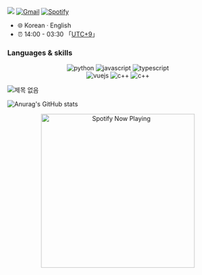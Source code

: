 <p>
  <img src="https://img.shields.io/badge/lavi02-blueviolet?style=flat&logo=appveyor&logoColor=lightgray"/>
  <a href="mailto:zerosec7@hanyang.ac.kr" target="_blank"><img src="https://img.shields.io/badge/Gmail-c14438.svg?&style=flat-square&logo=gmail&logoColor=white" alt="Gmail"></a>
  <a href="https://open.spotify.com/user/46p7smzj2rfj4k1069o16gvkb" target="_blank"><img src="https://img.shields.io/badge/Spotify-1ed760.svg?&style=flat-square&logo=spotify&logoColor=white" alt="Spotify"></a>
</p>

- :globe_with_meridians: Korean · English
- :alarm_clock: 14:00 - 03:30 「[UTC+9](https://time.is/UTC+9)」

### Languages & skills
<p align="center">
  <img alt="python" src="https://img.shields.io/badge/Python-3572a5?style=flat-square&logo=python&logoColor=white">
  <img alt="javascript" src="https://img.shields.io/badge/JavaScript-000000?style=flat-square&logo=javascript">
  <img alt="typescript" src="https://img.shields.io/badge/TypeScript-1a0dab?style=flat-square&logo=typescript">
  <br/>
  <img alt="vuejs" src="https://img.shields.io/badge/Rust-DEA584?style=flat-square&logo=Rust">
  <img alt="c++" src="https://img.shields.io/badge/C++-f34b7d?style=flat-square&logo=c%2b%2b">
  <img alt="c++" src="https://img.shields.io/badge/Lua-000080?style=flat-square&logo=lua">
</p>

![제목 없음](https://github.com/lavi02/lavi02/assets/55977356/993aa183-d989-487f-88dc-f4bda163e3c9)

![Anurag's GitHub stats](https://github-readme-stats.vercel.app/api?username=lavi02&show_icons=true&theme=tokyonight)
<p align="center">
  <a href="https://open.spotify.com/user/46p7smzj2rfj4k1069o16gvkb" target="_blank"><img src="https://now-playing-on-spotify.vercel.app/api/spotify" alt="Spotify Now Playing" width="350"/></a>
</p>
